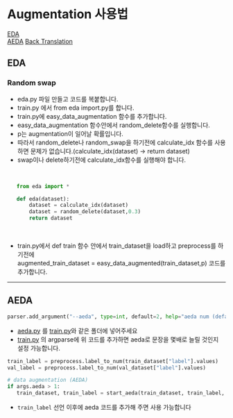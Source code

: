 # Augmentation 사용법

[EDA](#eda)  
[AEDA](#aeda)
[Back Translation](https://github.com/boostcampaitech2/klue-level2-nlp-09/blob/main/augmentation/back_trans/README.md)

## EDA  
### Random swap  
* eda.py 파일 만들고 코드를 복붙합니다.  
* train.py 에서 from eda import.py를 합니다.  
* train.py에 easy_data_augmentation 함수를 추가합니다. 
* easy_data_augmentation 함수안에서 random_delete함수를 실행합니다.  
* p는 augmentation이 일어날 확률입니다.  
* 따라서 random_delete나 random_swap을 하기전에 calculate_idx 함수를 사용하면 문제가 없습니다.(calculate_idx(dataset) -> return dataset)  
* swap이나 delete하기전에 calculate_idx함수를 실행해야 합니다.  
<br>  

```python
   from eda import *

   def eda(dataset):
       dataset = calculate_idx(dataset)
       dataset = random_delete(dataset,0.3)
       return dataset
```
<br>  

* train.py에서 def train 함수 안에서 train_dataset을 load하고 preprocess를 하기전에  
augmented_train_dataset = easy_data_augmented(train_dataset,p) 코드를 추가합니다.  

---
## AEDA
```py
parser.add_argument("--aeda", type=int, default=2, help="aeda num (default: 2")
``` 
- [aeda.py](https://github.com/boostcampaitech2/klue-level2-nlp-09/blob/minji-data/aeda.py) 를 [train.py](https://github.com/boostcampaitech2/klue-level2-nlp-09/blob/minji-data/train.py)와 같은 폴더에 넣어주세요
- [train.py](https://github.com/boostcampaitech2/klue-level2-nlp-09/blob/minji-data/train.py) 의 argparse에 위 코드를 추가하면 aeda로 문장을 몇배로 늘릴 것인지 설정 가능합니다.

```py
train_label = preprocess.label_to_num(train_dataset["label"].values)
val_label = preprocess.label_to_num(val_dataset["label"].values)

# data augmentation (AEDA)
if args.aeda > 1:
   train_dataset, train_label = start_aeda(train_dataset, train_label, args.aeda)
```
- `train_label` 선언 이후에 aeda 코드를 추가해 주면 사용 가능합니다
